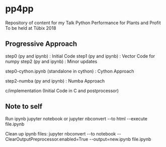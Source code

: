 # pp4pp
Repository of content for my Talk Python Performance for Plants and Profit
To be held at Tübix 2018

## Progressive Approach

step0 (py and ipynb) : Initial Code
step1 (py and ipynb) : Vector Code for numpy
step2 (py and ipynb) : Minor updates

step0-cython.ipynb (standalone in cython) : Cython Approach

step2-numba (py and ipynb) : Numba Approach

c/implementation (Initial Code in C and postprocessor)

## Note to self

Run ipynb
jupyter notebook
or 
jupyter nbconvert --to html --execute file.ipynb

Clean up ipynb files:
jupyter nbconvert --to notebook --ClearOutputPreprocessor.enabled=True --output=new.ipynb file.ipynb
